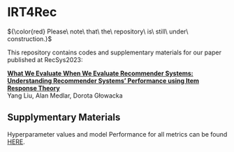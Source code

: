 # IRT4Rec
${\color{red} Please\ note\ that\ the\ repository\ is\ still\ under\ construction.}$

This repository contains codes and supplementary materials for our paper published at RecSys2023:

**[What We Evaluate When We Evaluate Recommender Systems: Understanding Recommender Systems’ Performance using Item Response Theory](url)**
</br>
Yang Liu,
Alan Medlar,
Dorota Głowacka



## Supplymentary Materials
Hyperparameter values and model Performance for all metrics can be found [HERE](Supplementary_Materials.pdf).

